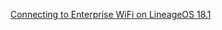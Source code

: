 [Connecting to Enterprise WiFi on LineageOS 18.1](http://web.archive.org/web/20211118034118/https://android.stackexchange.com/questions/231859/no-option-to-choose-do-not-validate-under-ca-certificates-when-connecting-to)

